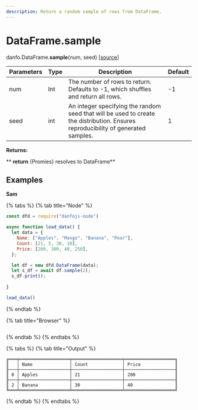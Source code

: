 ```yaml
---
description: Return a random sample of rows from DataFrame.
---
```


# DataFrame.sample

danfo.DataFrame.**sample**(num, seed) \[[source](https://github.com/opensource9ja/danfojs/blob/fe56860b0a303d218d60ba71dee6abf594401556/danfojs/src/core/frame.js#L314)]

| Parameters | Type | Description                                                                                                                        | Default |
| ---------- | ---- | ---------------------------------------------------------------------------------------------------------------------------------- | ------- |
| num        | Int  | The number of rows to return. Defaults to -1, which shuffles and return all rows.                                                  | -1      |
| seed       | int  | An integer specifying the random seed that will be used to create the distribution. Ensures reproducibility of generated samples.  | 1       |

**Returns:**

**       **return** {Promies} resolves to DataFrame**

## **Examples**

**Sam**

{% tabs %}
{% tab title="Node" %}
```javascript
const dfd = require("danfojs-node")

async function load_data() {
  let data = {
    Name: ["Apples", "Mango", "Banana", "Pear"],
    Count: [21, 5, 30, 10],
    Price: [200, 300, 40, 250],
  };

  let df = new dfd.DataFrame(data);
  let s_df = await df.sample(2);
  s_df.print();
  
}

load_data()
```
{% endtab %}

{% tab title="Browser" %}
```
```
{% endtab %}
{% endtabs %}

{% tabs %}
{% tab title="Output" %}
```
╔═══╤═══════════════════╤═══════════════════╤═══════════════════╗
║   │ Name              │ Count             │ Price             ║
╟───┼───────────────────┼───────────────────┼───────────────────╢
║ 0 │ Apples            │ 21                │ 200               ║
╟───┼───────────────────┼───────────────────┼───────────────────╢
║ 2 │ Banana            │ 30                │ 40                ║
╚═══╧═══════════════════╧═══════════════════╧═══════════════════╝
```
{% endtab %}
{% endtabs %}
